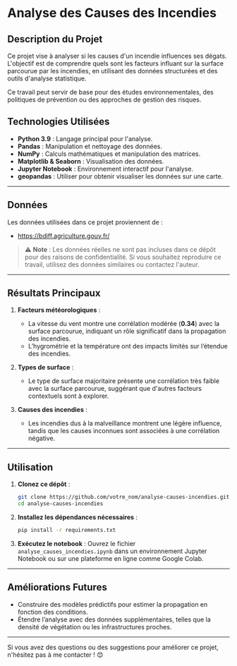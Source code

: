 
# **Analyse des Causes des Incendies**

## **Description du Projet**
Ce projet vise à analyser si les causes d'un incendie influences ses dégats. L'objectif est de comprendre quels sont les facteurs influant sur la surface parcourue par les incendies, en utilisant des données structurées et des outils d'analyse statistique.

Ce travail peut servir de base pour des études environnementales, des politiques de prévention ou des approches de gestion des risques.

## **Technologies Utilisées**
- **Python 3.9** : Langage principal pour l'analyse.
- **Pandas** : Manipulation et nettoyage des données.
- **NumPy** : Calculs mathématiques et manipulation des matrices.
- **Matplotlib & Seaborn** : Visualisation des données.
- **Jupyter Notebook** : Environnement interactif pour l'analyse.
- **geopandas** : Utiliser pour obtenir visualiser les données sur une carte.
---

## **Données**
Les données utilisées dans ce projet proviennent de :
- https://bdiff.agriculture.gouv.fr/

> ⚠️ **Note** : Les données réelles ne sont pas incluses dans ce dépôt pour des raisons de confidentialité. Si vous souhaitez reproduire ce travail, utilisez des données similaires ou contactez l'auteur.

---

## **Résultats Principaux**
1. **Facteurs météorologiques** :
   - La vitesse du vent montre une corrélation modérée (**0.34**) avec la surface parcourue, indiquant un rôle significatif dans la propagation des incendies.
   - L’hygrométrie et la température ont des impacts limités sur l’étendue des incendies.

2. **Types de surface** :
   - Le type de surface majoritaire présente une corrélation très faible avec la surface parcourue, suggérant que d'autres facteurs contextuels sont à explorer.

3. **Causes des incendies** :
   - Les incendies dus à la malveillance montrent une légère influence, tandis que les causes inconnues sont associées à une corrélation négative.

---

## **Utilisation**
1. **Clonez ce dépôt** :
   ```bash
   git clone https://github.com/votre_nom/analyse-causes-incendies.git
   cd analyse-causes-incendies
   ```

2. **Installez les dépendances nécessaires** :
   ```bash
   pip install -r requirements.txt
   ```

3. **Exécutez le notebook** :
   Ouvrez le fichier `analyse_causes_incendies.ipynb` dans un environnement Jupyter Notebook ou sur une plateforme en ligne comme Google Colab.

---

## **Améliorations Futures**
- Construire des modèles prédictifs pour estimer la propagation en fonction des conditions.
- Étendre l’analyse avec des données supplémentaires, telles que la densité de végétation ou les infrastructures proches.

---

Si vous avez des questions ou des suggestions pour améliorer ce projet, n'hésitez pas à me contacter ! 😊
